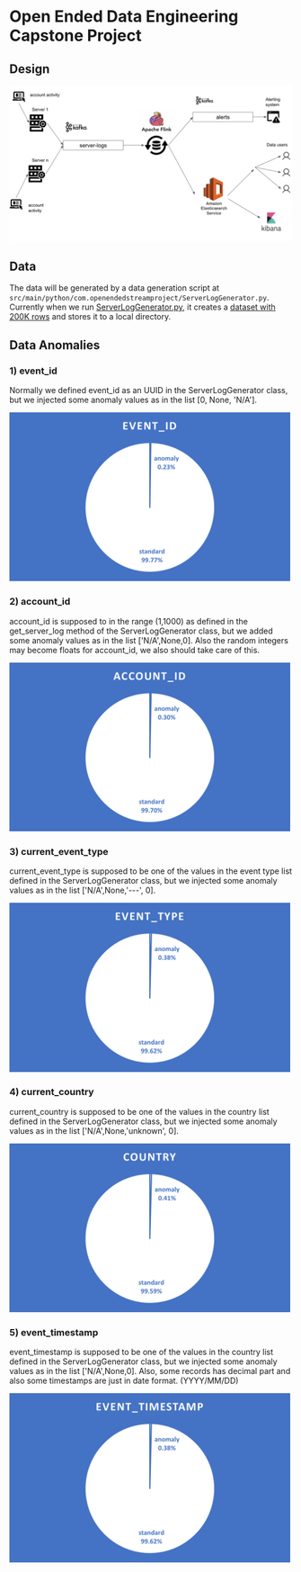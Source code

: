 # Open Ended Data Engineering Capstone Project

## Design

![Engineering Design](assets/images/system_design.jpg)

## Data

The data will be generated by a data generation script at `src/main/python/com.openendedstreamproject/ServerLogGenerator.py`.
Currently when we run [ServerLogGenerator.py](src\main\python\com.openendedstreamproject\ServerLogGenerator.py), it creates a [dataset with 200K rows](assets/log_data.csv) and stores it to a local directory.

## Data Anomalies

### 1) event_id
Normally we defined event_id as an UUID in the ServerLogGenerator class, but we injected some anomaly values as in the list [0, None, 'N/A'].


<img src="assets/images/event_id.png" alt="event_id" width="500"/>

### 2) account_id
account_id is supposed to in the range (1,1000) as defined in the get_server_log method of the ServerLogGenerator class, but we added some anomaly values as in the list ['N/A',None,0]. Also the random integers may become floats for account_id, we also should take care of this.


<img src="assets/images/account_id.png" alt="account_id" width="500"/>

### 3) current_event_type
current_event_type is supposed to be one of the values in the event type list defined in the ServerLogGenerator class, but we injected some anomaly values as in the list ['N/A',None,'---', 0].


<img src="assets/images/event_type.png" alt="event_type" width="500"/>

### 4) current_country
current_country is supposed to be one of the values in the country list defined in the ServerLogGenerator class, but we injected some anomaly values as in the list ['N/A',None,'unknown', 0].


<img src="assets/images/event_country.png" alt="event_country" width="500"/>

### 5) event_timestamp
event_timestamp is supposed to be one of the values in the country list defined in the ServerLogGenerator class, but we injected some anomaly values as in the list ['N/A',None,0]. Also, some records has decimal part and also some timestamps are just in date format. (YYYY/MM/DD)


<img src="assets/images/event_timestamp.png" alt="event_timestamp" width="500"/>

